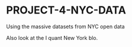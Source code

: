 # PROJECT-4-NYC-DATA
Using the massive datasets from NYC open data

Also look at the I quant New York blo.
